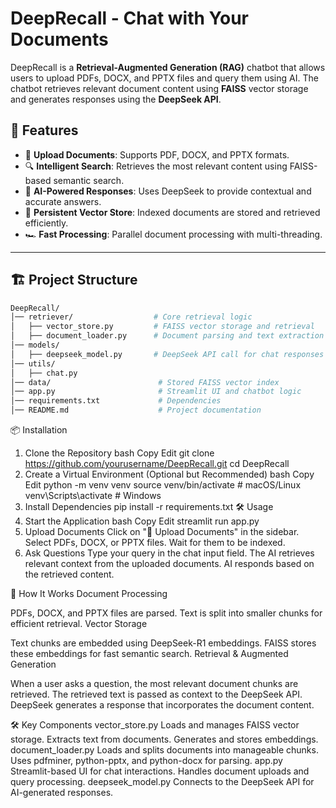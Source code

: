 # DeepRecall - Chat with Your Documents

DeepRecall is a **Retrieval-Augmented Generation (RAG)** chatbot that allows users to upload PDFs, DOCX, and PPTX files and query them using AI. The chatbot retrieves relevant document content using **FAISS** vector storage and generates responses using the **DeepSeek API**.

## 🚀 Features

- 📂 **Upload Documents**: Supports PDF, DOCX, and PPTX formats.
- 🔍 **Intelligent Search**: Retrieves the most relevant content using FAISS-based semantic search.
- 🤖 **AI-Powered Responses**: Uses DeepSeek to provide contextual and accurate answers.
- 💾 **Persistent Vector Store**: Indexed documents are stored and retrieved efficiently.
- 🏎 **Fast Processing**: Parallel document processing with multi-threading.

---

## 🏗️ Project Structure

```bash
DeepRecall/
│── retriever/                  # Core retrieval logic
│   ├── vector_store.py         # FAISS vector storage and retrieval
│   ├── document_loader.py      # Document parsing and text extraction
│── models/
│   ├── deepseek_model.py       # DeepSeek API call for chat responses
│── utils/
│   ├── chat.py 
│── data/                        # Stored FAISS vector index
│── app.py                       # Streamlit UI and chatbot logic
│── requirements.txt             # Dependencies
│── README.md                    # Project documentation
```

📦 Installation
1. Clone the Repository
bash
Copy
Edit
git clone https://github.com/yourusername/DeepRecall.git
cd DeepRecall
2. Create a Virtual Environment (Optional but Recommended)
bash
Copy
Edit
python -m venv venv
source venv/bin/activate  # macOS/Linux
venv\Scripts\activate     # Windows
3. Install Dependencies
pip install -r requirements.txt
🛠️ Usage
1. Start the Application
bash
Copy
Edit
streamlit run app.py
2. Upload Documents
Click on "📂 Upload Documents" in the sidebar.
Select PDFs, DOCX, or PPTX files.
Wait for them to be indexed.
3. Ask Questions
Type your query in the chat input field.
The AI retrieves relevant context from the uploaded documents.
AI responds based on the retrieved content.

🧩 How It Works
Document Processing

PDFs, DOCX, and PPTX files are parsed.
Text is split into smaller chunks for efficient retrieval.
Vector Storage

Text chunks are embedded using DeepSeek-R1 embeddings.
FAISS stores these embeddings for fast semantic search.
Retrieval & Augmented Generation

When a user asks a question, the most relevant document chunks are retrieved.
The retrieved text is passed as context to the DeepSeek API.
DeepSeek generates a response that incorporates the document content.

🛠️ Key Components
vector_store.py
Loads and manages FAISS vector storage.
Extracts text from documents.
Generates and stores embeddings.
document_loader.py
Loads and splits documents into manageable chunks.
Uses pdfminer, python-pptx, and python-docx for parsing.
app.py
Streamlit-based UI for chat interactions.
Handles document uploads and query processing.
deepseek_model.py
Connects to the DeepSeek API for AI-generated responses.